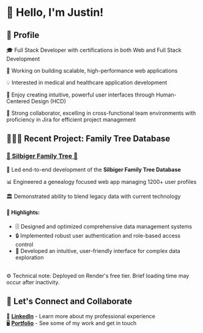 # 👋 Hello, I'm Justin!

## 💼 Profile

🎓 Full Stack Developer with certifications in both Web and Full Stack Development

🚀 Working on building scalable, high-performance web applications

💡 Interested in medical and healthcare application development

🎨 Enjoy creating intuitive, powerful user interfaces through Human-Centered Design (HCD)

🤝 Strong collaborator, excelling in cross-functional team environments with proficiency in Jira for efficient project management

## 👨🏻‍💻 Recent Project: Family Tree Database 

### [🧬 Silbiger Family Tree 🌲](https://github.com/JustinSilbiger/silbiger)

🚀 Led end-to-end development of the **Silbiger Family Tree Database**

📊 Engineered a genealogy focused web app managing 1200+ user profiles

🏛️ Demonstrated ability to blend legacy data with current technology

#### 🔑 Highlights:

- 🗄️ Designed and optimized comprehensive data management systems
- 🔒 Implemented robust user authentication and role-based access control
- 🧭 Developed an intuitive, user-friendly interface for complex data exploration
<br>
⚙️ Technical note: Deployed on Render's free tier. Brief loading time may occur after inactivity.

## 🤝 Let's Connect and Collaborate

💼 [**LinkedIn**](https://www.linkedin.com/in/justinzs/) - Learn more about my professional experience
<br>
🖥️ [**Portfolio**](https://justinsilbiger.github.io/#contact) - See some of my work and get in touch
